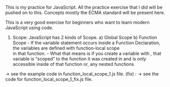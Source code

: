 This is my practice for JavaScript. All the practice exercise that I did will be
pushed on to this. Concepts mostly the ECMA standard will be present here.

This is a very good exercise for beginners who want to learn modern JavaScript using code.

1. Scope: JavaScript has 2 kinds of Scope. a) Global Scope b) Function Scope
        - If the variable statement occurs inside a Function Declaration, the variables are defined with function-local scope   
          in that function.
        - What that means is if you create a variable with , that variable is “scoped” to the function it was created in and is
          only accessible inside of that function or, any nested functions

-> see the example code in function_local_scope_1.js file.
(fix) :
        -> see the code for function_local_scope_1_fix.js file.

